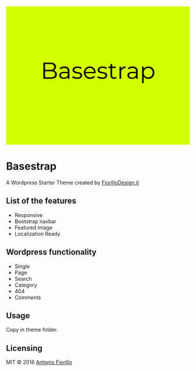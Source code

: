 ![alt text](https://github.com/antoniofiorillo/basestrap/blob/master/screenshot.png)

# Basestrap

A Wordpress Starter Theme created by [FiorilloDesign.it](https://www.fiorillodesign.it/)

## List of the features

- Responsive
- Bootstrap navbar
- Featured Image
- Localization Ready

## Wordpress functionality

- Single
- Page
- Search
- Category
- 404
- Comments

## Usage
Copy in theme folder.

## Licensing
MIT © 2016 [Antonio Fiorillo](https://www.fiorillodesign.it/)

